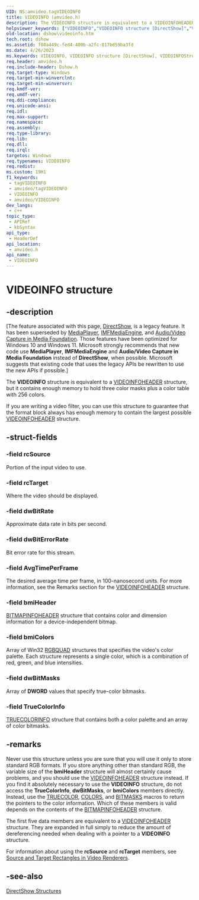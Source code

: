 ```yaml
---
UID: NS:amvideo.tagVIDEOINFO
title: VIDEOINFO (amvideo.h)
description: The VIDEOINFO structure is equivalent to a VIDEOINFOHEADER structure, but it contains enough memory to hold three color masks plus a color table with 256 colors.If you are writing a video filter, you can use this structure to guarantee that the format block always has enough memory to contain the largest possible VIDEOINFOHEADER structure.
helpviewer_keywords: ["VIDEOINFO","VIDEOINFO structure [DirectShow]","VIDEOINFOStructure","amvideo/VIDEOINFO","dshow.videoinfo"]
old-location: dshow\videoinfo.htm
tech.root: dshow
ms.assetid: f08a449c-fed4-400b-a2fc-817bd59ba3fd
ms.date: 4/26/2023
ms.keywords: VIDEOINFO, VIDEOINFO structure [DirectShow], VIDEOINFOStructure, amvideo/VIDEOINFO, dshow.videoinfo
req.header: amvideo.h
req.include-header: Dshow.h
req.target-type: Windows
req.target-min-winverclnt: 
req.target-min-winversvr: 
req.kmdf-ver: 
req.umdf-ver: 
req.ddi-compliance: 
req.unicode-ansi: 
req.idl: 
req.max-support: 
req.namespace: 
req.assembly: 
req.type-library: 
req.lib: 
req.dll: 
req.irql: 
targetos: Windows
req.typenames: VIDEOINFO
req.redist: 
ms.custom: 19H1
f1_keywords:
 - tagVIDEOINFO
 - amvideo/tagVIDEOINFO
 - VIDEOINFO
 - amvideo/VIDEOINFO
dev_langs:
 - c++
topic_type:
 - APIRef
 - kbSyntax
api_type:
 - HeaderDef
api_location:
 - amvideo.h
api_name:
 - VIDEOINFO
---
```


# VIDEOINFO structure


## -description

\[The feature associated with this page, [DirectShow](/windows/win32/directshow/directshow), is a legacy feature. It has been superseded by [MediaPlayer](/uwp/api/Windows.Media.Playback.MediaPlayer), [IMFMediaEngine](/windows/win32/api/mfmediaengine/nn-mfmediaengine-imfmediaengine), and [Audio/Video Capture in Media Foundation](/windows/win32/medfound/audio-video-capture-in-media-foundation). Those features have been optimized for Windows 10 and Windows 11. Microsoft strongly recommends that new code use **MediaPlayer**, **IMFMediaEngine** and **Audio/Video Capture in Media Foundation** instead of **DirectShow**, when possible. Microsoft suggests that existing code that uses the legacy APIs be rewritten to use the new APIs if possible.\]

The <b>VIDEOINFO</b> structure is equivalent to a <a href="/previous-versions/windows/desktop/api/amvideo/ns-amvideo-videoinfoheader">VIDEOINFOHEADER</a> structure, but it contains enough memory to hold three color masks plus a color table with 256 colors.

If you are writing a video filter, you can use this structure to guarantee that the format block always has enough memory to contain the largest possible <a href="/previous-versions/windows/desktop/api/amvideo/ns-amvideo-videoinfoheader">VIDEOINFOHEADER</a> structure.

## -struct-fields

### -field rcSource

Portion of the input video to use.

### -field rcTarget

Where the video should be displayed.

### -field dwBitRate

Approximate data rate in bits per second.

### -field dwBitErrorRate

Bit error rate for this stream.

### -field AvgTimePerFrame

The desired average time per frame, in 100-nanosecond units. For more information, see the Remarks section for the <a href="/previous-versions/windows/desktop/api/amvideo/ns-amvideo-videoinfoheader">VIDEOINFOHEADER</a> structure.

### -field bmiHeader

<a href="/windows/desktop/api/wingdi/ns-wingdi-bitmapinfoheader">BITMAPINFOHEADER</a> structure that contains color and dimension information for a device-independent bitmap.

### -field bmiColors

Array of Win32 <a href="/windows/desktop/api/wingdi/ns-wingdi-rgbquad">RGBQUAD</a> structures that specifies the video's color palette. Each structure represents a single color, which is a combination of red, green, and blue intensities.

### -field dwBitMasks

Array of <b>DWORD</b> values that specify true-color bitmasks.

### -field TrueColorInfo

<a href="/previous-versions/windows/desktop/api/amvideo/ns-amvideo-truecolorinfo">TRUECOLORINFO</a> structure that contains both a color palette and an array of color bitmasks.

## -remarks

Never use this structure unless you are sure that you will use it only to store standard RGB formats. If you store anything other than standard RGB, the variable size of the <b>bmiHeader</b> structure will almost certainly cause problems, and you should use the <a href="/previous-versions/windows/desktop/api/amvideo/ns-amvideo-videoinfoheader">VIDEOINFOHEADER</a> structure instead. If you find it absolutely necessary to use the <b>VIDEOINFO</b> structure, do not access the <b>TrueColorInfo</b>, <b>dwBitMasks</b>, or <b>bmiColors</b> members directly. Instead, use the <a href="/previous-versions/windows/desktop/legacy/dd407230(v=vs.85)">TRUECOLOR</a>, <a href="/windows/desktop/api/amvideo/nf-amvideo-colors">COLORS</a>, and <a href="/windows/desktop/api/amvideo/nf-amvideo-bitmasks">BITMASKS</a> macros to return the pointers to the color information. Which of these members is valid depends on the contents of the <a href="/windows/desktop/api/wingdi/ns-wingdi-bitmapinfoheader">BITMAPINFOHEADER</a> structure.

The first five data members are equivalent to a <a href="/previous-versions/windows/desktop/api/amvideo/ns-amvideo-videoinfoheader">VIDEOINFOHEADER</a> structure. They are expanded in full simply to reduce the amount of dereferencing needed when dealing with a pointer to a <b>VIDEOINFO</b> structure.

For information about using the <b>rcSource</b> and <b>rcTarget</b> members, see <a href="/windows/desktop/DirectShow/source-and-target-rectangles-in-video-renderers">Source and Target Rectangles in Video Renderers</a>.

## -see-also

<a href="/windows/desktop/DirectShow/directshow-structures">DirectShow Structures</a>